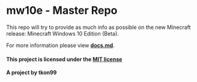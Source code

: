 # mw10e - Master Repo
This repo will try to provide as much info as possible on the new Minecraft release: Minecraft Windows 10 Edition (Beta).

For more information please view **[docs.md](https://github.com/tkon99/mw10e/blob/master/docs.md)**.

#### This project is licensed under the [MIT license](https://github.com/tkon99/mw10e/blob/master/LICENSE)

**A project by tkon99**
